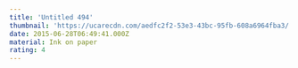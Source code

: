 ```yaml
---
title: 'Untitled 494'
thumbnail: 'https://ucarecdn.com/aedfc2f2-53e3-43bc-95fb-608a6964fba3/'
date: 2015-06-28T06:49:41.000Z
material: Ink on paper
rating: 4
---
```

